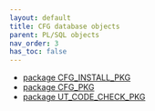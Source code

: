 ```yaml
---
layout: default
title: CFG database objects
parent: PL/SQL objects
nav_order: 3
has_toc: false
---
```

- [package CFG_INSTALL_PKG](R__09.PACKAGE_SPEC.CFG_INSTALL_PKG.html)
- [package CFG_PKG](R__09.PACKAGE_SPEC.CFG_PKG.md)
- [package UT_CODE_CHECK_PKG](R__09.PACKAGE_SPEC.UT_CODE_CHECK_PKG.md)


